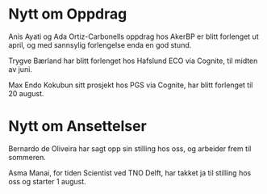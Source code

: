 # Nytt om Oppdrag

Anis Ayati og Ada Ortiz-Carbonells oppdrag hos AkerBP er blitt forlenget ut april, og med sannsylig forlengelse enda en god stund.

Trygve Bærland har blitt forlenget hos Hafslund ECO via Cognite, til midten av juni.

Max Endo Kokubun sitt prosjekt hos PGS via Cognite, har blitt forlenget til 20 august. 

# Nytt om Ansettelser

Bernardo de Oliveira har sagt opp sin stilling hos oss, og arbeider frem til sommeren.

Asma Manai, for tiden Scientist ved TNO Delft, har takket ja til stilling hos oss og starter 1 august.
